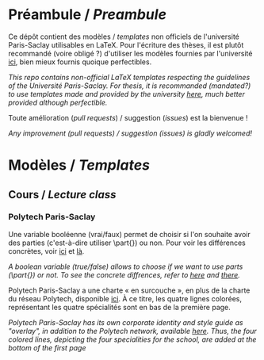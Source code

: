 # Préambule / *Preambule* 

Ce dépôt contient des modèles / *templates* non officiels de l'université Paris-Saclay utilisables en LaTeX. Pour l'écriture des thèses, il est plutôt recommandé (voire obligé ?) d'utiliser les modèles fournies par l'université [ici](https://www.universite-paris-saclay.fr/recherche/doctorat-et-hdr/textes-de-reference/documents-de-reference-relatifs-la-soutenance-de-la-these), bien mieux fournis quoique perfectibles.

*This repo contains non-official LaTeX templates respecting the guidelines of the Université Paris-Saclay. For thesis, it is recommanded (mandated?) to use templates made and provided by the university [here](https://www.universite-paris-saclay.fr/recherche/doctorat-et-hdr/textes-de-reference/documents-de-reference-relatifs-la-soutenance-de-la-these), much better provided although perfectible.*

Toute amélioration (*pull requests*) / suggestion (*issues*) est la bienvenue !

*Any improvement (*pull requests*) / suggestion (*issues*) is gladly welcomed!*

# Modèles / *Templates*
## Cours / *Lecture class*
### Polytech Paris-Saclay
Une variable booléenne (vrai/faux) permet de choisir si l'on souhaite avoir des parties (c'est-à-dire utiliser \part{}) ou non. Pour voir les différences concrètes, voir [ici](Exemples/Exemple%20-%20Université%20Paris-Saclay%20-%20Polytech%20(avec%20parties).pdf) et [là](Exemples/Exemple%20-%20Université%20Paris-Saclay%20-%20Polytech%20(sans%20parties).pdf).

*A boolean variable (true/false) allows to choose if we want to use parts (\part{}) or not. To see the concrete diffrences, refer to [here](Exemples/Exemple%20-%20Université%20Paris-Saclay%20-%20Polytech%20(avec%20parties).pdf) and [there](Exemples/Exemple%20-%20Université%20Paris-Saclay%20-%20Polytech%20(sans%20parties).pdf).*

Polytech Paris-Saclay a une charte « en surcouche », en plus de la charte du réseau Polytech, disponible [ici](https://intranet.polytech.universite-paris-saclay.fr/GED/pdf.js/web/viewer.html?file=/GED/Espace%20de%20publication/Communication/Charte%20graphique/%C3%89cole/CHARTE_POLYTECH_SACLAY_A2.pdf). À ce titre, les quatre lignes colorées, représentant les quatre spécialités sont en bas de la première page. 

*Polytech Paris-Saclay has its own corporate identity and style guide as "overlay", in addition to the Polytech network, available [here](https://intranet.polytech.universite-paris-saclay.fr/GED/pdf.js/web/viewer.html?file=/GED/Espace%20de%20publication/Communication/Charte%20graphique/%C3%89cole/CHARTE_POLYTECH_SACLAY_A2.pdf). Thus, the four colored lines, depicting the four specialities for the school, are added at the bottom of the first page*